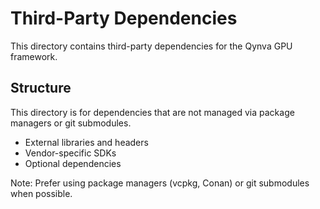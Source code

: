 # Third-Party Dependencies

This directory contains third-party dependencies for the Qynva GPU framework.

## Structure

This directory is for dependencies that are not managed via package managers or git submodules.

- External libraries and headers
- Vendor-specific SDKs
- Optional dependencies

Note: Prefer using package managers (vcpkg, Conan) or git submodules when possible.
